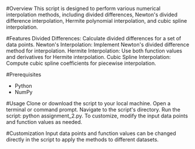 #Overview
This script is designed to perform various numerical interpolation methods, including divided differences, Newton's divided difference interpolation, Hermite polynomial interpolation, and cubic spline interpolation.

#Features
Divided Differences: Calculate divided differences for a set of data points.
Newton's Interpolation: Implement Newton's divided difference method for interpolation.
Hermite Interpolation: Use both function values and derivatives for Hermite interpolation.
Cubic Spline Interpolation: Compute cubic spline coefficients for piecewise interpolation.

#Prerequisites
- Python
- NumPy

#Usage
Clone or download the script to your local machine.
Open a terminal or command prompt.
Navigate to the script's directory.
Run the script: python assignment_2.py.
To customize, modify the input data points and function values as needed.

#Customization
Input data points and function values can be changed directly in the script to apply the methods to different datasets.
